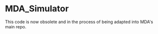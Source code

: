 # MDA_Simulator


This code is now obsolete and in the process of being adapted into MDA's main repo.

